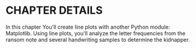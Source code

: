 # CHAPTER DETAILS
In this chapter You'll create line plots with another Python module: Matplotlib. Using line plots, you'll analyze the letter frequencies from the ransom note and several handwriting samples to determine the kidnapper.